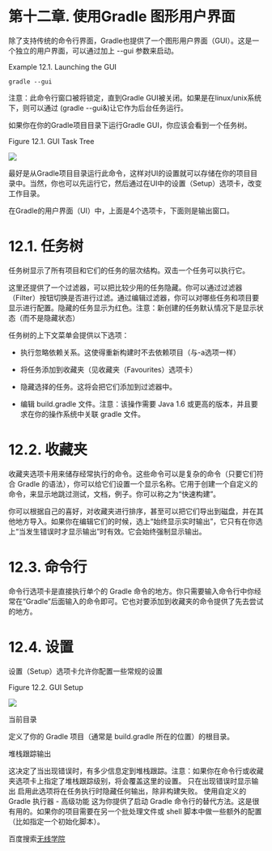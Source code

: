 # **第十二章. 使用Gradle 图形用户界面**

除了支持传统的命令行界面，Gradle也提供了一个图形用户界面（GUI）。这是一个独立的用户界面，可以通过加上 --gui 参数来启动。

Example 12.1. Launching the GUI

```
gradle --gui
```

注意：此命令行窗口被将锁定，直到Gradle GUI被关闭。如果是在linux/unix系统下，则可以通过 (gradle --gui&)让它作为后台任务运行。

如果你在你的Gradle项目目录下运行Gradle GUI，你应该会看到一个任务树。

Figure 12.1. GUI Task Tree

![](http://img.blog.csdn.net/20141109144258090?watermark/2/text/aHR0cDovL2Jsb2cuY3Nkbi5uZXQvbWFvc2lkaWFveGlhbg==/font/5a6L5L2T/fontsize/400/fill/I0JBQkFCMA==/dissolve/70/gravity/Center)

最好是从Gradle项目目录运行此命令，这样对UI的设置就可以存储在你的项目目录中。当然，你也可以先运行它，然后通过在UI中的设置（Setup）选项卡，改变工作目录。

在Gradle的用户界面（UI）中，上面是4个选项卡，下面则是输出窗口。

# **12.1. 任务树**

任务树显示了所有项目和它们的任务的层次结构。双击一个任务可以执行它。

这里还提供了一个过滤器，可以把比较少用的任务隐藏。你可以通过过滤器（Filter）按钮切换是否进行过滤。通过编辑过滤器，你可以对哪些任务和项目要显示进行配置。隐藏的任务显示为红色。注意：新创建的任务默认情况下是显示状态（而不是隐藏状态）

任务树的上下文菜单会提供以下选项：

* 执行忽略依赖关系。这使得重新构建时不去依赖项目（与-a选项一样）

* 将任务添加到收藏夹（见收藏夹（Favourites）选项卡）

* 隐藏选择的任务。这将会把它们添加到过滤器中。

* 编辑 build.gradle 文件。注意：该操作需要 Java 1.6 或更高的版本，并且要求在你的操作系统中关联 gradle 文件。

# **12.2. 收藏夹**

收藏夹选项卡用来储存经常执行的命令。这些命令可以是复杂的命令（只要它们符合 Gradle 的语法），你可以给它们设置一个显示名称。它用于创建一个自定义的命令，来显示地跳过测试，文档，例子。你可以称之为“快速构建”。

你可以根据自己的喜好，对收藏夹进行排序，甚至可以把它们导出到磁盘，并在其他地方导入。如果你在编辑它们的时候，选上“始终显示实时输出”，它只有在你选上“当发生错误时才显示输出”时有效。它会始终强制显示输出。

# **12.3. 命令行**

命令行选项卡是直接执行单个的 Gradle 命令的地方。你只需要输入命令行中你经常在“Gradle”后面输入的命令即可。它也对要添加到收藏夹的命令提供了先去尝试的地方。

# **12.4. 设置**

设置（Setup）选项卡允许你配置一些常规的设置

Figure 12.2. GUI Setup

![](https://docs.gradle.org/current/userguide/img/guiSetup.png)

当前目录

定义了你的 Gradle 项目（通常是 build.gradle 所在的位置）的根目录。

堆栈跟踪输出

这决定了当出现错误时，有多少信息定到堆栈跟踪。注意：如果你在命令行或收藏夹选项卡上指定了堆栈跟踪级别，将会覆盖这里的设置。
只在出现错误时显示输出
启用此选项将在任务执行时隐藏任何输出，除非构建失败。
使用自定义的 Gradle 执行器 - 高级功能
这为你提供了启动 Gradle 命令行的替代方法。这是很有用的。如果你的项目需要在另一个批处理文件或 shell 脚本中做一些额外的配置（比如指定一个初始化脚本）。

百度搜索[无线学院](http://wirelesscollege.cn)